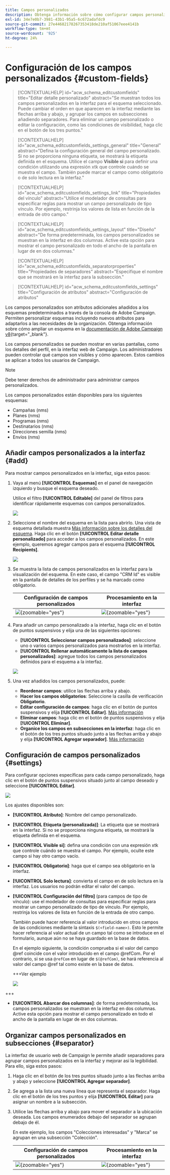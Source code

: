 ```yaml
---
title: Campos personalizados
description: Obtenga información sobre cómo configurar campos personalizados y su visibilidad en la interfaz.
exl-id: 34e7e0b7-3981-43b1-95a5-6c672adafdc9
source-git-commit: 27e44682178267353418de210af51067eee4141b
workflow-type: tm+mt
source-wordcount: '925'
ht-degree: 24%

---
```



# Configuración de los campos personalizados {#custom-fields}

>[!CONTEXTUALHELP]
>id="acw_schema_editcustomfields"
>title="Editar detalle personalizado"
>abstract="Se muestran todos los campos personalizados en la interfaz para el esquema seleccionado. Puede cambiar el orden en que aparecen en la interfaz mediante las flechas arriba y abajo, y agrupar los campos en subsecciones añadiendo separadores. Para eliminar un campo personalizado o editar la configuración, como las condiciones de visibilidad, haga clic en el botón de los tres puntos."

>[!CONTEXTUALHELP]
>id="acw_schema_editcustomfields_settings_general"
>title="General"
>abstract="Defina la configuración general del campo personalizado. Si no se proporciona ninguna etiqueta, se mostrará la etiqueta definida en el esquema. Utilice el campo **Visible si** para definir una condición utilizando una expresión xtk que controle cuándo se muestra el campo. También puede marcar el campo como obligatorio o de solo lectura en la interfaz."

>[!CONTEXTUALHELP]
>id="acw_schema_editcustomfields_settings_link"
>title="Propiedades del vínculo"
>abstract="Utilice el modelador de consultas para especificar reglas para mostrar un campo personalizado de tipo vínculo. Por ejemplo, restrinja los valores de lista en función de la entrada de otro campo."

>[!CONTEXTUALHELP]
>id="acw_schema_editcustomfields_settings_layout"
>title="Diseño"
>abstract="De forma predeterminada, los campos personalizados se muestran en la interfaz en dos columnas. Active esta opción para mostrar el campo personalizado en todo el ancho de la pantalla en lugar de en dos columnas."

>[!CONTEXTUALHELP]
>id="acw_schema_editcustomfields_separatorproperties"
>title="Propiedades de separadores"
>abstract="Especifique el nombre que se mostrará en la interfaz para la subsección."

<!-- NOT USED IN THE UI?-->

>[!CONTEXTUALHELP]
>id="acw_schema_editcustomfields_settings"
>title="Configuración de atributos"
>abstract="Configuración de atributos"

Los campos personalizados son atributos adicionales añadidos a los esquemas predeterminados a través de la consola de Adobe Campaign. Permiten personalizar esquemas incluyendo nuevos atributos para adaptarlos a las necesidades de la organización. Obtenga información sobre cómo ampliar un esquema en la [documentación de Adobe Campaign v8](https://experienceleague.adobe.com/docs/campaign/campaign-v8/developer/shemas-forms/extend-schema.html){target="_blank"}.

Los campos personalizados se pueden mostrar en varias pantallas, como los detalles del perfil, en la interfaz web de Campaign. Los administradores pueden controlar qué campos son visibles y cómo aparecen. Estos cambios se aplican a todos los usuarios de Campaign.

>[!NOTE]
>
>Debe tener derechos de administrador para administrar campos personalizados.

Los campos personalizados están disponibles para los siguientes esquemas:

* Campañas (nms)
* Planes (nms)
* Programas (nms)
* Destinatarios (nms)
* Direcciones semilla (nms)
* Envíos (nms)

## Añadir campos personalizados a la interfaz {#add}

Para mostrar campos personalizados en la interfaz, siga estos pasos:

1. Vaya al menú **[!UICONTROL Esquemas]** en el panel de navegación izquierdo y busque el esquema deseado.

   Utilice el filtro **[!UICONTROL Editable]** del panel de filtros para identificar rápidamente esquemas con campos personalizados.

   ![](assets/custom-fields-open.png)

1. Seleccione el nombre del esquema en la lista para abrirlo. Una vista de esquema detallada muestra [Más información sobre los detalles del esquema](../administration/schemas.md). Haga clic en el botón **[!UICONTROL Editar detalle personalizado]** para acceder a los campos personalizados. En este ejemplo, queremos agregar campos para el esquema **[!UICONTROL Recipients]**.

   ![](assets/custom-fields-edit.png)

1. Se muestra la lista de campos personalizados en la interfaz para la visualización del esquema. En este caso, el campo &quot;CRM Id&quot; es visible en la pantalla de detalles de los perfiles y se ha marcado como obligatorio.

   | Configuración de campos personalizados | Procesamiento en la interfaz |
   |  ---  |  ---  |
   | ![](assets/custom-fields-detail.png){zoomable="yes"} | ![](assets/custom-fields-detail-crm.png){zoomable="yes"} |

1. Para añadir un campo personalizado a la interfaz, haga clic en el botón de puntos suspensivos y elija una de las siguientes opciones:

   * **[!UICONTROL Seleccionar campos personalizados]**: seleccione uno o varios campos personalizados para mostrarlos en la interfaz.
   * **[!UICONTROL Rellenar automáticamente la lista de campos personalizados]**: agregue todos los campos personalizados definidos para el esquema a la interfaz.

   ![](assets/custom-fields-add.png)

1. Una vez añadidos los campos personalizados, puede:

   * **Reordenar campos**: utilice las flechas arriba y abajo.
   * **Hacer los campos obligatorios**: Seleccione la casilla de verificación **Obligatorio**.
   * **Editar configuración de campos**: haga clic en el botón de puntos suspensivos y elija **[!UICONTROL Editar]**. [Más información](#settings)
   * **Eliminar campos**: haga clic en el botón de puntos suspensivos y elija **[!UICONTROL Eliminar]**.
   * **Organice los campos en subsecciones en la interfaz**: haga clic en el botón de los tres puntos situado junto a las flechas arriba y abajo y elija **[!UICONTROL Agregar separador]**. [Más información](#separator)

## Configuración de campos personalizados {#settings}

Para configurar opciones específicas para cada campo personalizado, haga clic en el botón de puntos suspensivos situado junto al campo deseado y seleccione **[!UICONTROL Editar]**.

![](assets/custom-fields-settings.png)

Los ajustes disponibles son:

* **[!UICONTROL Atributo]**: Nombre del campo personalizado.
* **[!UICONTROL Etiqueta (personalizada)]**: La etiqueta que se mostrará en la interfaz. Si no se proporciona ninguna etiqueta, se mostrará la etiqueta definida en el esquema.
* **[!UICONTROL Visible si]**: defina una condición con una expresión xtk que controle cuándo se muestra el campo. Por ejemplo, oculte este campo si hay otro campo vacío.
* **[!UICONTROL Obligatorio]**: haga que el campo sea obligatorio en la interfaz.
* **[!UICONTROL Solo lectura]**: convierta el campo en de solo lectura en la interfaz. Los usuarios no podrán editar el valor del campo.
* **[!UICONTROL Configuración del filtro]** (para campos de tipo de vínculo): use el modelador de consultas para especificar reglas para mostrar un campo personalizado de tipo de vínculo. Por ejemplo, restrinja los valores de lista en función de la entrada de otro campo.

  También puede hacer referencia al valor introducido en otros campos de las condiciones mediante la sintaxis `$(<field-name>)`. Esto le permite hacer referencia al valor actual de un campo tal como se introduce en el formulario, aunque aún no se haya guardado en la base de datos.

  En el ejemplo siguiente, la condición comprueba si el valor del campo @ref coincide con el valor introducido en el campo @refCom. Por el contrario, si se usa `@refCom` en lugar de `$(@refCom)`, se hará referencia al valor del campo @ref tal como existe en la base de datos.

  +++Ver ejemplo

  ![](assets/custom-fields-ref.png)

+++

* **[!UICONTROL Abarcar dos columnas]**: de forma predeterminada, los campos personalizados se muestran en la interfaz en dos columnas. Active esta opción para mostrar el campo personalizado en todo el ancho de la pantalla en lugar de en dos columnas.

## Organizar campos personalizados en subsecciones {#separator}

La interfaz de usuario web de Campaign le permite añadir separadores para agrupar campos personalizados en la interfaz y mejorar así la legibilidad. Para ello, siga estos pasos:

1. Haga clic en el botón de los tres puntos situado junto a las flechas arriba y abajo y seleccione **[!UICONTROL Agregar separador]**.

1. Se agrega a la lista una nueva línea que representa el separador. Haga clic en el botón de los tres puntos y elija **[!UICONTROL Editar]** para asignar un nombre a la subsección.

1. Utilice las flechas arriba y abajo para mover el separador a la ubicación deseada. Los campos enumerados debajo del separador se agrupan debajo de él.

   En este ejemplo, los campos &quot;Colecciones interesadas&quot; y &quot;Marca&quot; se agrupan en una subsección &quot;Colección&quot;.

   | Configuración de campos personalizados | Procesamiento en la interfaz |
   |  ---  |  ---  |
   | ![](assets/custom-fields-separator.png){zoomable="yes"} | ![](assets/custom-fields-section.png){zoomable="yes"} |
